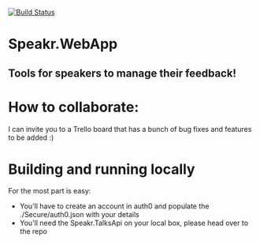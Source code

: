 [![Build Status](https://travis-ci.org/speakr-rocks/Speakr.WebApp.svg?branch=master)](https://travis-ci.org/speakr-rocks/Speakr.WebApp)

# Speakr.WebApp
## Tools for speakers to manage their feedback!

# How to collaborate:
I can invite you to a Trello board that has a bunch of bug fixes and features to be added :)

# Building and running locally
For the most part is easy:
- You'll have to create an account in auth0 and populate the ./Secure/auth0.json with your details
- You'll need the Speakr.TalksApi on your local box, please head over to the repo